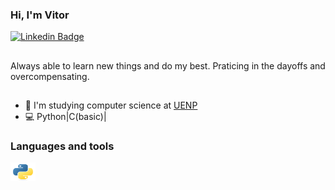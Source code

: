 ### Hi, I'm Vitor

[![Linkedin Badge](https://img.shields.io/badge/-Vitor%20Kauã-591278?style=flat-square&logo=Linkedin&logoColor=white&link=https://www.linkedin.com/in/vitor-kauã-oliveira-de-souza/)](https://www.linkedin.com/in/vitor-kauã-oliveira-de-souza/) 
 
 ##
 
 Always able to learn new things and do my best. Praticing in the dayoffs and overcompensating.
 
 ##
 
- 📕   I'm studying computer science at [UENP](https://uenp.edu.br)
- 💻  Python|C(basic)|

### Languages and tools

  <img align="center" alt="Rafa-Python" height="30" width="40" src="https://raw.githubusercontent.com/devicons/devicon/master/icons/python/python-original.svg">

<!---
vitorkos/vitorkos is a ✨ special ✨ repository because its `README.md` (this file) appears on your GitHub profile.
You can click the Preview link to take a look at your changes.
--->
